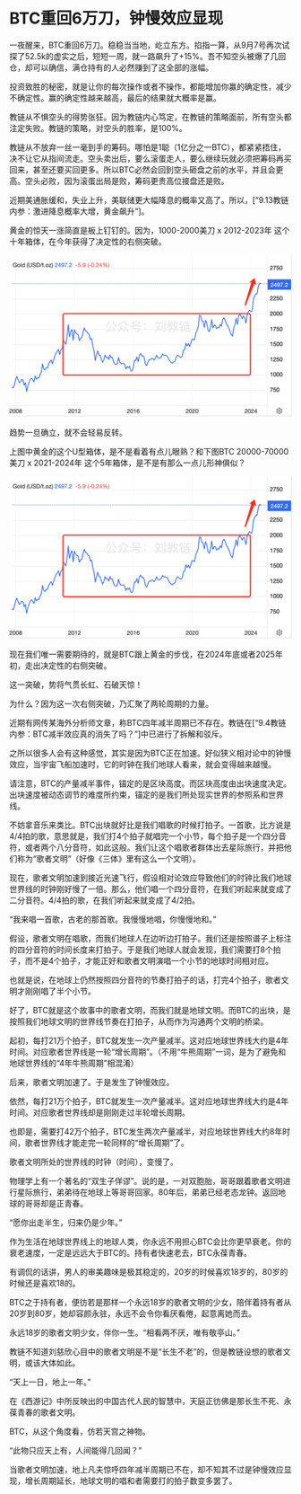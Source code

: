 # BTC重回6万刀，钟慢效应显现

一夜醒来，BTC重回6万刀。稳稳当当地，屹立东方。掐指一算，从9月7号再次试探了52.5k的虚实之后，短短一周，就一路飙升了+15%。吾不知空头被爆了几回仓，却可以确信，满仓持有的人必然赚到了这全部的涨幅。

投资致胜的秘密，就是让你的每次操作或者不操作，都能增加你赢的确定性，减少不确定性。赢的确定性越来越高，最后的结果就大概率是赢。

教链从不惧空头的得势张狂。因为教链内心笃定，在教链的策略面前，所有空头都注定失败。教链的策略，对空头的胜率，是100%。

教链从不放弃一丝一毫到手的筹码。哪怕是1聪（1亿分之一BTC），都紧紧捂住，决不让它从指间流走。空头卖出后，要么滚蛋走人，要么继续玩就必须把筹码再买回来，甚至还要买回更多。所以BTC必然会回到空头砸盘之前的水平，并且会更高。空头必败，因为滚蛋出局是败，筹码更贵高位接盘还是败。

近期美通胀缓和，失业上升，美联储更大幅降息的概率又高了。所以，[“9.13教链内参：激进降息概率大增，黄金飙升”]。

黄金的惊天一涨简直是板上钉钉的。因为，1000-2000美刀 x 2012-2023年 这个十年箱体，在今年获得了决定性的右侧突破。

![](2024-09-14-A01.png)

趋势一旦确立，就不会轻易反转。

上图中黄金的这个U型箱体，是不是看着有点儿眼熟？和下图BTC 20000-70000美刀 x 2021-2024年 这个5年箱体，是不是有那么一点儿形神俱似？

![](2024-09-14-A01.png)

现在我们唯一需要期待的，就是BTC跟上黄金的步伐，在2024年底或者2025年初，走出决定性的右侧突破。

这一突破，势将气贯长虹、石破天惊！

为什么？因为这一次右侧突破，乃汇聚了两轮周期的力量。

近期有网传某海外分析师文章，称BTC四年减半周期已不存在。教链在[“9.4教链内参：BTC减半效应真的消失了吗？”]中已进行了拆解和驳斥。

之所以很多人会有这种感觉，其实是因为BTC正在加速。好似狭义相对论中的钟慢效应，当宇宙飞船加速时，它的时钟在我们地球人看来，就会变得越来越慢。

请注意，BTC的产量减半事件，锚定的是区块高度。而区块高度由出块速度决定。出块速度被动态调节的难度所约束，锚定的是我们所处现实世界的参照系和世界线。

不妨拿音乐来类比。BTC出块就好比是我们唱歌的时候打拍子。一首歌，比方说是4/4拍的歌，意思就是，我们打4个拍子就唱完一个小节，每个拍子是一个四分音符，或者两个八分音符，如此这般。我们让这个唱歌者群体出去星际旅行，并把他们称为“歌者文明”（好像《三体》里有这么一个文明）。

现在，歌者文明加速到接近光速飞行，假设相对论效应导致他们的时钟比我们地球世界线的时钟刚好慢了一倍。那么，他们唱一个四分音符，在我们听起来就变成了二分音符。4/4拍的歌，在我们听起来就变成了4/2拍。

“我来唱一首歌，古老的那首歌。我慢慢地唱，你慢慢地和。”

假设，歌者文明在唱歌，而我们地球人在边听边打拍子。我们还是按照谱子上标注的四分音符的时间长度来打拍子。于是我们地球人就会发现，我们需要打8个拍子，而不是4个拍子，才能正好和歌者文明演唱一个小节的地球时间相对应。

也就是说，在地球上仍然按照四分音符的节奏打拍子的话，打完4个拍子，歌者文明才刚刚唱了半个小节。

好了，BTC就是这个故事中的歌者文明，而我们就是地球文明。而BTC的出块，是按照我们地球文明的世界线节奏在打拍子，从而作为沟通两个文明的桥梁。

起初，每打21万个拍子，BTC就发生一次产量减半。这对应地球世界线大约是4年时间。对应歌者世界线是一轮“增长周期”。（不用“牛熊周期”一词，是为了避免和地球世界线的“4年牛熊周期”相混淆）

后来，歌者文明加速了。于是发生了钟慢效应。

依然，每打21万个拍子，BTC就发生一次产量减半。这对应地球世界线大约是4年时间。对应歌者世界线却是刚刚走过半轮增长周期。

也即是，需要打42万个拍子，BTC发生两次产量减半，对应地球世界线大约8年时间，歌者世界线才能走完一轮同样的“增长周期”了。

歌者文明所处的世界线的时钟（时间），变慢了。

物理学上有一个著名的“双生子佯谬”。说的是，一对双胞胎，哥哥跟着歌者文明进行星际旅行，弟弟待在地球上等哥哥回家。80年后，弟弟已经老态龙钟。返回地球的哥哥却是正青春。

“愿你出走半生，归来仍是少年。”

作为生活在地球世界线上的地球人类，你永远不用担心BTC会比你更早衰老。你的衰老速度，一定是远远大于BTC的。持有者快速老去，BTC永葆青春。

有调侃的话讲，男人的审美趣味是极其稳定的，20岁的时候喜欢18岁的，80岁的时候还是喜欢18的。

BTC之于持有者，便彷若是那样一个永远18岁的歌者文明的少女，陪伴着持有者从20岁到80岁，她却容颜永驻，永远不会令你看厌看倦，起意离她而去。

永远18岁的歌者文明少女，伴你一生。“相看两不厌，唯有敬亭山。”

教链不知道刘慈欣心目中的歌者文明是不是“长生不老”的，但是教链设想的歌者文明，或该大体如此。

“天上一日，地上一年。”

在《西游记》中所反映出的中国古代人民的智慧中，天庭正彷佛是那长生不死、永葆青春的歌者文明。

BTC，从这个角度看，仿若天宫之神物。

“此物只应天上有，人间能得几回闻？”

当歌者文明加速，地上凡夫惊呼四年减半周期已不在，却不知其不过是钟慢效应显现，增长周期延长，地球文明的唱和者需要打的拍子数变多罢了。
